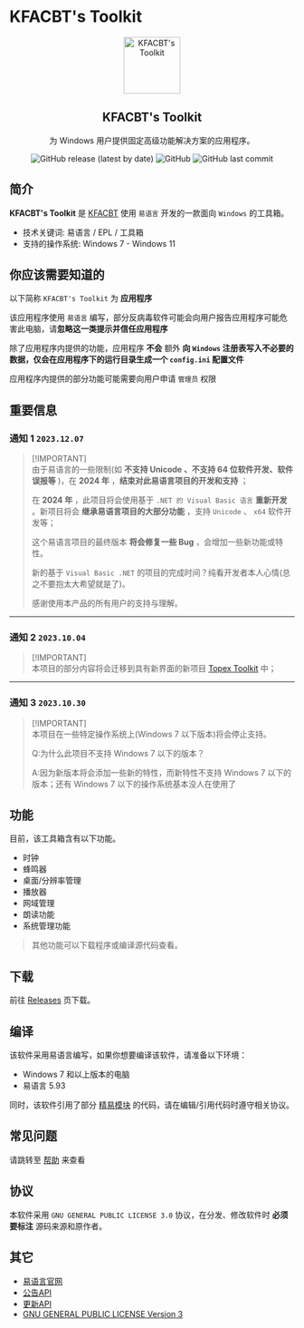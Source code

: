 # KFACBT's Toolkit

<p align="center">
 <img width="100px" src="./Material/KFACBT_Toolkit.ico" align="center" alt="KFACBT's Toolkit" />
 <h2 align="center">KFACBT's Toolkit</h2>
 <p align="center">为 Windows 用户提供固定高级功能解决方案的应用程序。</p>
 </p>

<div align="center">
 <img alt="GitHub release (latest by date)" src="https://img.shields.io/github/v/release/gytxtx/KFACBT_Toolkit?style=for-the-badge"> 
 <img alt="GitHub" src="https://img.shields.io/github/license/gytxtx/KFACBT_Toolkit?style=for-the-badge"> 
 <img alt="GitHub last commit" src="https://img.shields.io/github/last-commit/gytxtx/KFACBT_Toolkit?style=for-the-badge"> 
</div>

## 简介

**KFACBT's Toolkit** 是 [KFACBT](https://github.com/gytxtx) 使用 `易语言` 开发的一款面向 `Windows` 的工具箱。

- 技术关键词: 易语言 / EPL / 工具箱
- 支持的操作系统: Windows 7 - Windows 11

## 你应该需要知道的

以下简称 `KFACBT's Toolkit` 为 **应用程序**

该应用程序使用 `易语言` 编写，部分反病毒软件可能会向用户报告应用程序可能危害此电脑，请**忽略这一类提示并信任应用程序**

除了应用程序内提供的功能，应用程序 **不会** 额外 **向 `Windows` 注册表写入不必要的数据，仅会在应用程序下的运行目录生成一个 `config.ini` 配置文件**

应用程序内提供的部分功能可能需要向用户申请 `管理员` 权限

## 重要信息

### 通知 1 `2023.12.07`

> [!IMPORTANT]\
> 由于易语言的一些限制(如 **不支持 Unicode 、不支持 64 位软件开发、软件误报等** )，在 **2024 年** ，**结束对此易语言项目的开发和支持** ；
> 
> 在 **2024 年** ，此项目将会使用基于 `.NET 的 Visual Basic 语言` **重新开发** 。新项目将会 **继承易语言项目的大部分功能** ，支持 `Unicode` 、 `x64` 软件开发等；
> 
> 这个易语言项目的最终版本 **将会修复一些 Bug** ，会增加一些新功能或特性。
> 
> 新的基于 `Visual Basic .NET` 的项目的完成时间？纯看开发者本人心情(总之不要抱太大希望就是了)。
> 
> 感谢使用本产品的所有用户的支持与理解。

---

### 通知 2 `2023.10.04`

> [!IMPORTANT]\
> 本项目的部分内容将会迁移到具有新界面的新项目 [Topex Toolkit](https://github.com/TopexStudio/Topex-Toolkit) 中；
>

---

### 通知 3 `2023.10.30`

> [!IMPORTANT]\
> 本项目在一些特定操作系统上(Windows 7 以下版本)将会停止支持。
> 
> Q:为什么此项目不支持 Windows 7 以下的版本？
> 
> A:因为新版本将会添加一些新的特性，而新特性不支持 Windows 7 以下的版本；还有 Windows 7 以下的操作系统基本没人在使用了

## 功能

目前，该工具箱含有以下功能。

- 时钟
- 蜂鸣器
- 桌面/分辨率管理
- 播放器
- 网域管理
- 朗读功能
- 系统管理功能

>其他功能可以下载程序或编译源代码查看。

## 下载
前往 [Releases](https://github.com/gytxtx/KFACBT_Toolkit/releases) 页下载。

## 编译

该软件采用易语言编写，如果你想要编译该软件，请准备以下环境：

- Windows 7 和以上版本的电脑
- 易语言 5.93

同时，该软件引用了部分 [精易模块](https://ec.125.la/) 的代码，请在编辑/引用代码时遵守相关协议。

## 常见问题
请跳转至 [帮助](https://github.com/gytxtx/KFACBT_Toolkit/blob/main/Help.md) 来查看

## 协议

本软件采用 `GNU GENERAL PUBLIC LICENSE 3.0` 协议，在分发、修改软件时 **必须要标注** 源码来源和原作者。

## 其它
 - [易语言官网](https://dywt.com.cn/)
 - [公告API](https://gytxtx.xyz/KFACBT_Toolkit/API/GetAnnouncement_gbk)
 - [更新API](https://gytxtx.xyz/KFACBT_Toolkit/API/GetLastVersion)
 - [GNU GENERAL PUBLIC LICENSE Version 3](https://www.gnu.org/licenses/gpl-3.0.txt)

